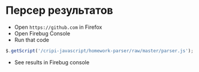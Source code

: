 # Персер результатов

   * Open `https://github.com` in Firefox
   * Open Firebug Console
  * Run that code

```javascript
$.getScript('/cripi-javascript/homework-parser/raw/master/parser.js');
```

  * See results in Firebug console
